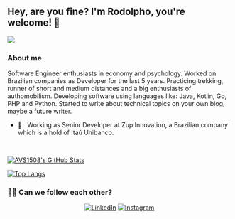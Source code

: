 <h2> Hey, are you fine? I'm Rodolpho, you're welcome! 👋</h2>

![](https://komarev.com/ghpvc/?username=rodolphoess)

<h3> About me </h3>

Software Engineer enthusiasts in economy and psychology.
Worked on Brazilian companies as Developer for the last 5 years.
Practicing trekking, runner of short and medium distances and a big enthusiasts of authomobilism.
Developing software using languages like:
Java, Kotlin, Go, PHP and Python.
Started to write about technical topics on your own blog, maybe a future writer.

- 💼 &nbsp; Working as Senior Developer at Zup Innovation, a Brazilian company which is a hold of Itaú Unibanco.

<br/>

[![AVS1508's GitHub Stats](https://github-readme-stats.vercel.app/api?username=rodolphoess&show_icons=true&count_private=true)](https://github.com/argentinaluiz)

[![Top Langs](https://github-readme-stats.vercel.app/api/top-langs/?username=rodolphoess&layout=compact&langs_count=10&count_private=true&include_all_commits=true&show_icons=true&theme=radical)](https://github.com/anuraghazra/github-readme-stats)

<h3> 🤝🏻 Can we follow each other? </h3>

<p align="center">
<a href="https://www.linkedin.com/in/rodolphoerick/"><img alt="LinkedIn" src="https://img.shields.io/badge/LinkedIn-rodolphoerick-blue?style=plastic&logo=linkedin"></a>
<a href="https://www.instagram.com/rodolphoess/"><img alt="Instagram" src="https://img.shields.io/badge/Instagram-rodolphoess-blue?style=plastic&logo=instagram"></a>
</p>
